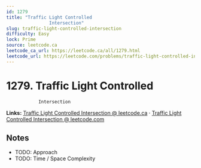```yaml
--- 
id: 1279
title: "Traffic Light Controlled
                Intersection"
slug: traffic-light-controlled-intersection
difficulty: Easy
lock: Prime
source: leetcode.ca
leetcode_ca_url: https://leetcode.ca/all/1279.html
leetcode_url: https://leetcode.com/problems/traffic-light-controlled-intersection/
---
```


# 1279. Traffic Light Controlled
                Intersection

**Links:** [Traffic Light Controlled
                Intersection @ leetcode.ca](https://leetcode.ca/all/1279.html) · [Traffic Light Controlled
                Intersection @ leetcode.com](https://leetcode.com/problems/traffic-light-controlled-intersection/)

## Notes
- TODO: Approach
- TODO: Time / Space Complexity
